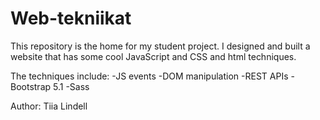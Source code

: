 # Web-tekniikat
This repository is the home for my student project. I designed and built a website that has some cool JavaScript and CSS and html techniques.

The techniques include:
-JS events
-DOM manipulation
-REST APIs
-Bootstrap 5.1
-Sass

Author: Tiia Lindell